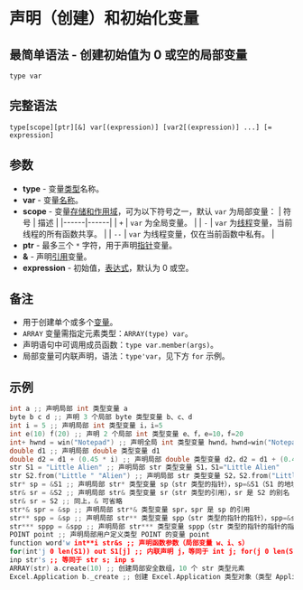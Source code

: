 # 声明（创建）和初始化变量

## 最简单语法 - 创建初始值为 0 或空的局部变量
```
type var
```

## 完整语法
```
type[scope][ptr][&] var[(expression)] [var2[(expression)] ...] [= expression]
```

## 参数
- **type** - 变量[类型](IDH_VARIABLES.html)名称。
- **var** - 变量[名称](../Other/IDP_IDENTIFIERS.html)。
- **scope** - 变量[存储和作用域](IDP_SCOPE.html)，可为以下符号之一，默认 `var` 为局部变量：
  | 符号 | 描述 |
  |------|------|
  | `+` | `var` 为全局变量。 |
  | `-` | `var` 为[线程](../Other/IDP_THREADS.html)变量，当前线程的所有函数共享。 |
  | `--` | `var` 为线程变量，仅在当前函数中私有。 |
- **ptr** - 最多三个 `*` 字符，用于声明[指针](IDH_POINTERS.html)变量。
- **&** - 声明[引用](IDH_POINTERS.html)变量。
- **expression** - 初始值，[表达式](../Other/IDP_EXPRESSION.html)，默认为 0 或空。

## 备注
- 用于创建单个或多个[变量](IDH_VARIABLES.html)。
- `ARRAY` 变量需指定元素类型：`ARRAY(type) var`。
- 声明语句中可调用成员函数：`type var.member(args)`。
- 局部变量可内联声明，语法：`type'var`，见下方 `for` 示例。

## 示例
```cpp
int a ;; 声明局部 int 类型变量 a
byte b c d ;; 声明 3 个局部 byte 类型变量 b、c、d
int i = 5 ;; 声明局部 int 类型变量 i，i=5
int e(10) f(20) ;; 声明 2 个局部 int 类型变量 e、f，e=10，f=20
int+ hwnd = win("Notepad") ;; 声明全局 int 类型变量 hwnd，hwnd=win("Notepad")
double d1 ;; 声明局部 double 类型变量 d1
double d2 = d1 + (0.45 * i) ;; 声明局部 double 类型变量 d2，d2 = d1 + (0.45 * i)
str S1 = "Little Alien" ;; 声明局部 str 类型变量 S1，S1="Little Alien"
str S2.from("Little " "Alien") ;; 声明局部 str 类型变量 S2，S2.from("Little " "Alien")
str* sp = &S1 ;; 声明局部 str* 类型变量 sp（str 类型的指针），sp=&S1（S1 的地址）
str& sr = &S2 ;; 声明局部 str& 类型变量 sr（str 类型的引用），sr 是 S2 的别名
str& sr = S2 ;; 同上，& 可省略
str*& spr = &sp ;; 声明局部 str*& 类型变量 spr，spr 是 sp 的引用
str** spp = &sp ;; 声明局部 str** 类型变量 spp（str 类型的指针的指针），spp=&sp（sp 的地址）
str*** sppp = &spp ;; 声明局部 str*** 类型变量 sppp（str 类型的指针的指针的指针），sppp=&spp（spp 的地址）
POINT point ;; 声明局部用户定义类型 POINT 的变量 point
function word'w int**i str&s ;; 声明函数参数（局部变量 w、i、s）
for(int'j 0 len(S1)) out S1[j] ;; 内联声明 j，等同于 int j; for(j 0 len(S1)) out S1[j]
inp str's ;; 等同于 str s; inp s
ARRAY(str) a.create(10) ;; 创建局部安全数组，10 个 str 类型元素
Excel.Application b._create ;; 创建 Excel.Application 类型对象（类型 Application 定义于 Excel 类型库）
```